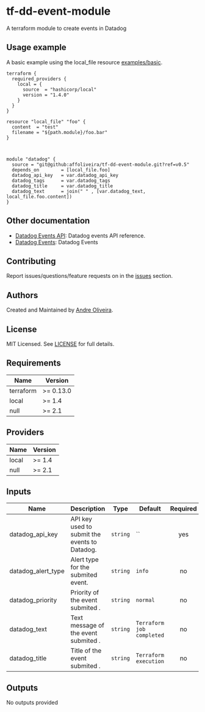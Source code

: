 # tf-dd-event-module

A terraform module to create events in Datadog

## Usage example

A basic example using the local_file resource [examples/basic](https://github.com/affoliveira/tf-dd-event-module/tree/master/examples/basic).

```hcl
terraform {
  required_providers {
    local = {
      source  = "hashicorp/local"
      version = "1.4.0"
    }
  }
}

resource "local_file" "foo" {
  content  = "test"
  filename = "${path.module}/foo.bar"
}



module "datadog" {
  source = "git@github:affoliveira/tf-dd-event-module.git?ref=v0.5"
  depends_on 		= [local_file.foo]
  datadog_api_key 	= var.datadog_api_key
  datadog_tags 		= var.datadog_tags
  datadog_title   	= var.datadog_title
  datadog_text    	= join(" " , [var.datadog_text, local_file.foo.content])
}
```

## Other documentation

* [Datadog Events API](https://docs.datadoghq.com/api/v1/events/): Datadog events API reference.
* [Datadog Events](https://docs.datadoghq.com/events/): Datadog Events


## Contributing

Report issues/questions/feature requests on in the [issues](https://github.com/affoliveira/tf-dd-event-module/issues/new) section.


## Authors

Created and Maintained by [Andre Oliveira](https://github.com/affoliveira).

## License

MIT Licensed. See [LICENSE](https://github.com/affoliveira/tf-dd-event-module/tree/master/LICENSE) for full details.

## Requirements

| Name | Version |
|------|---------|
| terraform | >= 0.13.0 |
| local | >= 1.4 |
| null | >= 2.1 |


## Providers

| Name | Version |
|------|---------|
| local | >= 1.4 |
| null | >= 2.1 |

## Inputs

| Name | Description | Type | Default | Required |
|------|-------------|------|---------|:--------:|
| datadog_api_key | API key used to submit the events to Datadog. | `string` | `` | yes |
| datadog_alert_type | Alert type for the submited event. | `string` | `info` | no |
| datadog_priority | Priority of the event submited . | `string` | `normal` | no |
| datadog_text | Text message of the event submited . | `string` | `Terraform job completed` | no |
| datadog_title | Title of the event submited . | `string` | `Terraform execution` | no |

## Outputs

No outputs provided
